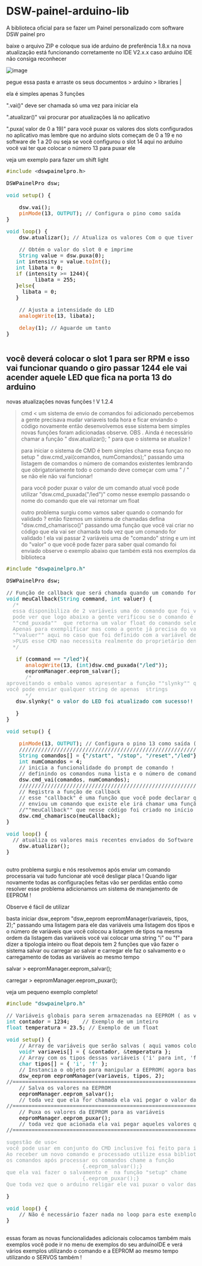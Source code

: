 # DSW-painel-arduino-lib
A biblioteca oficial para se fazer um Painel personalizado com software DSW painel pro

baixe o arquivo ZIP e coloque sua ide arduino de preferência 1.8.x na nova atualização está funcionando corretamente no IDE V2.x.x
caso arduino IDE não consiga reconhecer

![image](https://github.com/user-attachments/assets/97f435ac-160c-4b6a-a895-68f197ff94ef)

pegue essa pasta e arraste os seus documentos > arduino > libraries | 

ela é simples apenas 3  funções

".vai()" deve ser chamada só uma vez para iniciar ela

".atualizar()" vai procurar por atualizações lá no aplicativo

".puxa( valor de 0 a 19)" para você puxar os valores dos slots configurados no aplicativo mas lembre que no arduino slots começam de 0 a 19 e no software de 1 a 20 
ou seja se você configurou o slot 14 aqui no arduíno você vai ter que colocar o número 13 para puxar ele


veja um exemplo para fazer um shift light

<pre>
<font color="#5e6d03">#include</font> <font color="#434f54">&lt;</font><font color="#000000">dswpainelpro</font><font color="#434f54">.</font><font color="#000000">h</font><font color="#434f54">&gt;</font>

<font color="#000000">DSWPainelPro</font> <font color="#000000">dsw</font><font color="#000000">;</font>

<font color="#00979c">void</font> <font color="#5e6d03">setup</font><font color="#000000">(</font><font color="#000000">)</font> <font color="#000000">{</font>

 &nbsp;&nbsp;&nbsp;<font color="#000000">dsw</font><font color="#434f54">.</font><font color="#000000">vai</font><font color="#000000">(</font><font color="#000000">)</font><font color="#000000">;</font>
 &nbsp;&nbsp;&nbsp;<font color="#d35400">pinMode</font><font color="#000000">(</font><font color="#000000">13</font><font color="#434f54">,</font> <font color="#00979c">OUTPUT</font><font color="#000000">)</font><font color="#000000">;</font> <font color="#434f54">&#47;&#47; Configura o pino como saída</font>
<font color="#000000">}</font>

<font color="#00979c">void</font> <font color="#5e6d03">loop</font><font color="#000000">(</font><font color="#000000">)</font> <font color="#000000">{</font>
 &nbsp;&nbsp;&nbsp;<font color="#000000">dsw</font><font color="#434f54">.</font><font color="#000000">atualizar</font><font color="#000000">(</font><font color="#000000">)</font><font color="#000000">;</font> <font color="#434f54">&#47;&#47; Atualiza os valores Com o que tiver disponível </font>
 &nbsp;&nbsp;&nbsp;
 &nbsp;&nbsp;&nbsp;<font color="#434f54">&#47;&#47; Obtém o valor do slot 0 e imprime</font>
 &nbsp;&nbsp;&nbsp;<font color="#00979c">String</font> <font color="#000000">value</font> <font color="#434f54">=</font> <font color="#000000">dsw</font><font color="#434f54">.</font><font color="#000000">puxa</font><font color="#000000">(</font><font color="#000000">0</font><font color="#000000">)</font><font color="#000000">;</font>
 &nbsp;&nbsp;<font color="#00979c">int</font> <font color="#000000">intensity</font> <font color="#434f54">=</font> <font color="#000000">value</font><font color="#434f54">.</font><font color="#d35400">toInt</font><font color="#000000">(</font><font color="#000000">)</font><font color="#000000">;</font>
 &nbsp;&nbsp;<font color="#00979c">int</font> <font color="#000000">libata</font> <font color="#434f54">=</font> <font color="#000000">0</font><font color="#000000">;</font>
 &nbsp;&nbsp;<font color="#5e6d03">if</font> <font color="#000000">(</font><font color="#000000">intensity</font> <font color="#434f54">&gt;=</font> <font color="#000000">1244</font><font color="#000000">)</font><font color="#000000">{</font>
 &nbsp;&nbsp;&nbsp;&nbsp;&nbsp;&nbsp;&nbsp;&nbsp;<font color="#000000">libata</font> <font color="#434f54">=</font> <font color="#000000">255</font><font color="#000000">;</font>
 &nbsp;&nbsp;<font color="#000000">}</font><font color="#5e6d03">else</font><font color="#000000">{</font>
 &nbsp;&nbsp;&nbsp;&nbsp;<font color="#000000">libata</font> <font color="#434f54">=</font> <font color="#000000">0</font><font color="#000000">;</font>
 &nbsp;&nbsp;<font color="#000000">}</font>
 &nbsp;&nbsp;&nbsp;
 &nbsp;&nbsp;&nbsp;<font color="#434f54">&#47;&#47; Ajusta a intensidade do LED</font>
 &nbsp;&nbsp;&nbsp;<font color="#d35400">analogWrite</font><font color="#000000">(</font><font color="#000000">13</font><font color="#434f54">,</font> <font color="#000000">libata</font><font color="#000000">)</font><font color="#000000">;</font>

 &nbsp;&nbsp;&nbsp;<font color="#d35400">delay</font><font color="#000000">(</font><font color="#000000">1</font><font color="#000000">)</font><font color="#000000">;</font> <font color="#434f54">&#47;&#47; Aguarde um tanto </font>
<font color="#000000">}</font>

</pre>

você deverá colocar o  slot 1 para ser RPM e isso vai funcionar quando o giro passar 1244 ele vai acender aquele LED que fica na porta 13 do arduino 
-------------------------------------------------------------------------------------------------------------------------------------------------------------------------------------------
novas atualizações novas funções ! V 1.2.4 
> cmd < um sistema de envio de comandos foi adicionado percebemos a gente precisava mudar variaveis toda hora e ficar enviando o código novamente então desenvolvemos esse sistema bem simples
 novas funções foram adicionadas observe.
> OBS . Ainda é necessário chamar a função " dsw.atualizar(); " para que o sistema se atualize !
> 
> para iniciar o sistema de CMD é bem simples chame essa funçao no setup "   dsw.cmd_vai(comandos, numComandos);" passando uma listagem de comandos o número de comandos existentes lembrando que obrigatoriamente todo o comando deve começar com uma " / " se não ele não vai funcionar!
> 
> para você poder puxar o valor de um comando atual você pode utilizar "dsw.cmd_puxada("/led")" como nesse exemplo passando o nome do comando que ele vai retornar um float
> 
> outro problema surgiu como vamos saber quando o comando for validado ? então fizemos um sistema de chamadas defina "dsw.cmd_chamarisco()"  passando uma função que você vai criar no código que ela vai ser chamada toda vez que um comando for validado !
ela vai passar 2 variáveis uma de "comando" string e um int do "valor" o que você pode fazer para saber qual comando foi enviado observe o exemplo abaixo que também está nos exemplos da biblioteca
<pre>
<font color="#5e6d03">#include</font> <font color="#005c5f">&#34;dswpainelpro.h&#34;</font>

<font color="#000000">DSWPainelPro</font> <font color="#000000">dsw</font><font color="#000000">;</font>

<font color="#434f54">&#47;&#47; Função de callback que será chamada quando um comando for recebido</font>
<font color="#00979c">void</font> <font color="#000000">meuCallback</font><font color="#000000">(</font><font color="#00979c">String</font> <font color="#000000">command</font><font color="#434f54">,</font> <font color="#00979c">int</font> <font color="#000000">valuer</font><font color="#000000">)</font> <font color="#000000">{</font>
 &nbsp;<font color="#95a5a6">&#47;*</font>
<font color="#95a5a6"> &nbsp;essa disponibiliza de 2 variáveis uma do comando que foi validado e um valor inteiro do valor</font>
<font color="#95a5a6"> &nbsp;pode ver que logo abaixo a gente verificou se o comando é &#34;&#47;led&#34; e depois foi dado outro exemplo de como usar o comando</font>
<font color="#95a5a6"> &nbsp;&#34;&#34;cmd_puxada&#34;&#34; &nbsp;que retorna um valor float do comando selecionado dentro dele por uma string </font>
<font color="#95a5a6"> &nbsp;Apenas para exemplificar mas como a gente já precisa do valor como inteiro a gente podia apenas usar</font>
<font color="#95a5a6"> &nbsp;&#34;&#34;valuer&#34;&#34; aqui no caso que foi definido com a variável de retorno de valor do callback</font>
<font color="#95a5a6"> &nbsp;&gt;PLUS esse CMD nao necessita realmente do proprietário dentro do aplicativo o do próprio Arduino IDE ele já funcionará</font>
<font color="#95a5a6"> &nbsp;*&#47;</font>

 &nbsp;&nbsp;<font color="#5e6d03">if</font> <font color="#000000">(</font><font color="#000000">command</font> <font color="#434f54">==</font> <font color="#005c5f">&#34;&#47;led&#34;</font><font color="#000000">)</font><font color="#000000">{</font>
 &nbsp;&nbsp;&nbsp;&nbsp;&nbsp;<font color="#d35400">analogWrite</font><font color="#000000">(</font><font color="#000000">13</font><font color="#434f54">,</font> <font color="#000000">(</font><font color="#00979c">int</font><font color="#000000">)</font><font color="#000000">dsw</font><font color="#434f54">.</font><font color="#000000">cmd_puxada</font><font color="#000000">(</font><font color="#005c5f">&#34;&#47;led&#34;</font><font color="#000000">)</font><font color="#000000">)</font><font color="#000000">;</font>
 &nbsp;&nbsp;&nbsp;&nbsp;&nbsp;<font color="#000000">eepromManager</font><font color="#434f54">.</font><font color="#000000">eeprom_salvar</font><font color="#000000">(</font><font color="#000000">)</font><font color="#000000">;</font>
 &nbsp;&nbsp;&nbsp;&nbsp;&nbsp;<font color="#95a5a6">&#47;*</font>
<font color="#95a5a6">aproveitando o embalo vamos apresentar a função &#34;&#34;slynky&#34;&#34; que serve para você fazer um retorno personalizado para o prompt de comando</font>
<font color="#95a5a6">você pode enviar qualquer string de apenas &nbsp;strings</font>
<font color="#95a5a6"> &nbsp;&nbsp;&nbsp;&nbsp;&nbsp;*&#47;</font>
 &nbsp;&nbsp;<font color="#000000">dsw</font><font color="#434f54">.</font><font color="#000000">slynky</font><font color="#000000">(</font><font color="#005c5f">&#34; o valor do LED foi atualizado com sucesso!! &gt; exemplo de uso da função slynky !!&lt;&#34;</font><font color="#000000">)</font><font color="#000000">;</font>
 &nbsp;&nbsp;
 &nbsp;&nbsp;<font color="#000000">}</font>
<font color="#000000">}</font>

<font color="#00979c">void</font> <font color="#5e6d03">setup</font><font color="#000000">(</font><font color="#000000">)</font> <font color="#000000">{</font>
 &nbsp;&nbsp;
 &nbsp;&nbsp;&nbsp;<font color="#d35400">pinMode</font><font color="#000000">(</font><font color="#000000">13</font><font color="#434f54">,</font> <font color="#00979c">OUTPUT</font><font color="#000000">)</font><font color="#000000">;</font> <font color="#434f54">&#47;&#47; Configura o pino 13 como saída (Esse pino Além de ser o pino digital 13 também é conectado a um LED que tem a letra &#34;L&#34; na placa )</font>
 &nbsp;&nbsp;&nbsp;<font color="#434f54">&#47;&#47;&#47;&#47;&#47;&#47;&#47;&#47;&#47;&#47;&#47;&#47;&#47;&#47;&#47;&#47;&#47;&#47;&#47;&#47;&#47;&#47;&#47;&#47;&#47;&#47;&#47;&#47;&#47;&#47;&#47;&#47;&#47;&#47;&#47;&#47;&#47;&#47;&#47;&#47;&#47;&#47;&#47;&#47;&#47;&#47;&#47;&#47;&#47;&#47;&#47;&#47;&#47;&#47;&#47;&#47;&#47;&#47;&#47;&#47;&#47;&#47;&#47;&#47;&#47;&#47;&#47;&#47;&#47;&#47;&#47;&#47;&#47;&#47;&#47;&#47;&#47;&#47;&#47;&#47;&#47;&#47;&#47;&#47;&#47;&#47;&#47;&#47;&#47;&#47;&#47;&#47;&#47;&#47;&#47;&#47;&#47;&#47;&#47;&#47;&#47;&#47;&#47;&#47;&#47;&#47;&#47;&#47;&#47;&#47;&#47;</font>
 &nbsp;&nbsp;&nbsp;<font color="#00979c">String</font> <font color="#000000">comandos</font><font color="#000000">[</font><font color="#000000">]</font> <font color="#434f54">=</font> <font color="#000000">{</font><font color="#005c5f">&#34;&#47;start&#34;</font><font color="#434f54">,</font> <font color="#005c5f">&#34;&#47;stop&#34;</font><font color="#434f54">,</font> <font color="#005c5f">&#34;&#47;reset&#34;</font><font color="#434f54">,</font><font color="#005c5f">&#34;&#47;led&#34;</font><font color="#000000">}</font><font color="#000000">;</font>
 &nbsp;&nbsp;&nbsp;<font color="#00979c">int</font> <font color="#000000">numComandos</font> <font color="#434f54">=</font> <font color="#000000">4</font><font color="#000000">;</font>
 &nbsp;&nbsp;&nbsp;<font color="#434f54">&#47;&#47; inicia a funcionalidade do prompt de comando !</font>
 &nbsp;&nbsp;&nbsp;<font color="#434f54">&#47;&#47; definindo os comandos numa lista e o número de comandos</font>
 &nbsp;&nbsp;&nbsp;<font color="#000000">dsw</font><font color="#434f54">.</font><font color="#000000">cmd_vai</font><font color="#000000">(</font><font color="#000000">comandos</font><font color="#434f54">,</font> <font color="#000000">numComandos</font><font color="#000000">)</font><font color="#000000">;</font>
 &nbsp;&nbsp;&nbsp;<font color="#434f54">&#47;&#47;&#47;&#47;&#47;&#47;&#47;&#47;&#47;&#47;&#47;&#47;&#47;&#47;&#47;&#47;&#47;&#47;&#47;&#47;&#47;&#47;&#47;&#47;&#47;&#47;&#47;&#47;&#47;&#47;&#47;&#47;&#47;&#47;&#47;&#47;&#47;&#47;&#47;&#47;&#47;&#47;&#47;&#47;&#47;&#47;&#47;&#47;&#47;&#47;&#47;&#47;&#47;&#47;&#47;&#47;&#47;&#47;&#47;&#47;&#47;&#47;&#47;&#47;&#47;&#47;&#47;&#47;&#47;&#47;&#47;&#47;&#47;&#47;&#47;&#47;&#47;&#47;&#47;&#47;&#47;&#47;&#47;&#47;&#47;&#47;&#47;&#47;&#47;&#47;&#47;&#47;&#47;&#47;&#47;&#47;&#47;&#47;&#47;&#47;&#47;&#47;&#47;&#47;&#47;&#47;&#47;&#47;&#47;&#47;&#47;</font>
 &nbsp;&nbsp;&nbsp;<font color="#434f54">&#47;&#47; Registra a função de callback</font>
 &nbsp;&nbsp;&nbsp;<font color="#434f54">&#47;&#47; esse &#34;callback&#34; é uma função que você pode declarar que quando um comando for validado ou seja o software</font>
 &nbsp;&nbsp;&nbsp;<font color="#434f54">&#47;&#47; enviou um comando que existe ele irá chamar uma função se você quiser claro você pode ver abaixo que foi definido uma função</font>
 &nbsp;&nbsp;&nbsp;<font color="#434f54">&#47;&#47;&#34;&#34;meuCallback&#34;&#34; que nesse código foi criado no início</font>
 &nbsp;&nbsp;&nbsp;<font color="#000000">dsw</font><font color="#434f54">.</font><font color="#000000">cmd_chamarisco</font><font color="#000000">(</font><font color="#000000">meuCallback</font><font color="#000000">)</font><font color="#000000">;</font>
<font color="#000000">}</font>

<font color="#00979c">void</font> <font color="#5e6d03">loop</font><font color="#000000">(</font><font color="#000000">)</font> <font color="#000000">{</font>
 &nbsp;<font color="#434f54">&#47;&#47; atualiza os valores mais recentes enviados do Software</font>
 &nbsp;&nbsp;&nbsp;<font color="#000000">dsw</font><font color="#434f54">.</font><font color="#000000">atualizar</font><font color="#000000">(</font><font color="#000000">)</font><font color="#000000">;</font>
<font color="#000000">}</font>

</pre>
outro problema surgiu e nós resolvemos após enviar um comando  processaria vai tudo funcionar até você desligar placa ! Quando ligar novamente todas as configurações feitas vão ser perdidas então como resolver esse problema adicionamos um sistema de manejamento de EEPROM !

Observe é fácil de utilizar

basta iniciar dsw_eeprom "dsw_eeprom eepromManager(variaveis, tipos, 2);" passando uma listagem para ele das variáveis uma listagem dos tipos e o número de variáveis que você colocou
a listagem de tipos na mesma ordem da listagem das variáveis você vai colocar uma string "i" ou "f" para dizer a tipologia inteiro ou float
depois tem 2 funções que vão fazer o sistema salvar ou carregar ao salvar e carregar ele faz o salvamento e o carregamento de todas as variáveis ao mesmo tempo

salvar   > eepromManager.eeprom_salvar();

carregar > eepromManager.eeprom_puxar();

veja um pequeno exemplo completo!
<pre>
<font color="#5e6d03">#include</font> <font color="#005c5f">&#34;dswpainelpro.h&#34;</font>

<font color="#434f54">&#47;&#47; Variáveis globais para serem armazenadas na EEPROM ( as variáveis que vamos utilizar no nosso exemplo )</font>
<font color="#00979c">int</font> <font color="#000000">contador</font> <font color="#434f54">=</font> <font color="#000000">1234</font><font color="#000000">;</font> &nbsp;&nbsp;&nbsp;<font color="#434f54">&#47;&#47; Exemplo de um inteiro</font>
<font color="#00979c">float</font> <font color="#000000">temperatura</font> <font color="#434f54">=</font> <font color="#000000">23.5</font><font color="#000000">;</font> <font color="#434f54">&#47;&#47; Exemplo de um float</font>

<font color="#00979c">void</font> <font color="#5e6d03">setup</font><font color="#000000">(</font><font color="#000000">)</font> <font color="#000000">{</font>
 &nbsp;&nbsp;&nbsp;<font color="#434f54">&#47;&#47; Array de variáveis que serão salvas ( aqui vamos colocar o nome das variáveis que nós vamos querer trabalhar)</font>
 &nbsp;&nbsp;&nbsp;<font color="#00979c">void</font><font color="#434f54">*</font> <font color="#000000">variaveis</font><font color="#000000">[</font><font color="#000000">]</font> <font color="#434f54">=</font> <font color="#000000">{</font> <font color="#434f54">&amp;</font><font color="#000000">contador</font><font color="#434f54">,</font> <font color="#434f54">&amp;</font><font color="#000000">temperatura</font> <font color="#000000">}</font><font color="#000000">;</font>
 &nbsp;&nbsp;&nbsp;<font color="#434f54">&#47;&#47; Array com os tipos dessas variáveis (&#39;i&#39; para int, &#39;f&#39; para float) | ( faça com respectividade ou seja a definição deve estar na mesma ordem que você definiu o nome das variáveis)</font>
 &nbsp;&nbsp;&nbsp;<font color="#00979c">char</font> <font color="#000000">tipos</font><font color="#000000">[</font><font color="#000000">]</font> <font color="#434f54">=</font> <font color="#000000">{</font> <font color="#00979c">&#39;i&#39;</font><font color="#434f54">,</font> <font color="#00979c">&#39;f&#39;</font> <font color="#000000">}</font><font color="#000000">;</font>
 &nbsp;&nbsp;&nbsp;<font color="#434f54">&#47;&#47; Instancia o objeto para manipular a EEPROM( agora basta chamar a biblioteca com os dados que nós temos definindo nessa ordem a lista de variáveis lista de tipos e também coloque o valor da quantidade de variáveis que você definiu como pode observar nós temos 2 um número 2 foi colocado)</font>
 &nbsp;&nbsp;&nbsp;<font color="#000000">dsw_eeprom</font> <font color="#000000">eepromManager</font><font color="#000000">(</font><font color="#000000">variaveis</font><font color="#434f54">,</font> <font color="#000000">tipos</font><font color="#434f54">,</font> <font color="#000000">2</font><font color="#000000">)</font><font color="#000000">;</font>
<font color="#434f54">&#47;&#47;=========================================================================================================================================</font>
 &nbsp;&nbsp;&nbsp;<font color="#434f54">&#47;&#47; Salva os valores na EEPROM</font>
 &nbsp;&nbsp;&nbsp;<font color="#000000">eepromManager</font><font color="#434f54">.</font><font color="#000000">eeprom_salvar</font><font color="#000000">(</font><font color="#000000">)</font><font color="#000000">;</font>
 &nbsp;&nbsp;&nbsp;<font color="#434f54">&#47;&#47; toda vez que ela for chamada ela vai pegar o valor das variáveis e salvar na eeprom mesmo que o Arduino for desligado os valores não são perdidos</font>
<font color="#434f54">&#47;&#47;=========================================================================================================================================</font>
 &nbsp;&nbsp;&nbsp;<font color="#434f54">&#47;&#47; Puxa os valores da EEPROM para as variáveis</font>
 &nbsp;&nbsp;&nbsp;<font color="#000000">eepromManager</font><font color="#434f54">.</font><font color="#000000">eeprom_puxar</font><font color="#000000">(</font><font color="#000000">)</font><font color="#000000">;</font>
 &nbsp;&nbsp;&nbsp;<font color="#434f54">&#47;&#47; toda vez que acionada ela vai pegar aqueles valores que estão salvo na eeprom e redefinir eles nas variáveis respectivas, aquelas que foram definidas no início do código obvio</font>
<font color="#434f54">&#47;&#47;=========================================================================================================================================</font>
 &nbsp;&nbsp;&nbsp;&nbsp;&nbsp;&nbsp;&nbsp;&nbsp;&nbsp;&nbsp;&nbsp;&nbsp;&nbsp;&nbsp;&nbsp;&nbsp;&nbsp;&nbsp;&nbsp;&nbsp;&nbsp;&nbsp;&nbsp;&nbsp;&nbsp;&nbsp;&nbsp;&nbsp;&nbsp;&nbsp;&nbsp;&nbsp;&nbsp;&nbsp;&nbsp;&nbsp;&nbsp;&nbsp;&nbsp;&nbsp;&nbsp;&nbsp;&nbsp;&nbsp;&nbsp;&nbsp;&nbsp;&nbsp;&nbsp;&nbsp;&nbsp;&nbsp;&nbsp;&nbsp;&nbsp;&nbsp;&nbsp;&nbsp;&nbsp;&nbsp;&nbsp;&nbsp;&nbsp;&nbsp;&nbsp;&nbsp;&nbsp;&nbsp;&nbsp;&nbsp;&nbsp;&nbsp;&nbsp;&nbsp;&nbsp;&nbsp;&nbsp;&nbsp;&nbsp;&nbsp;&nbsp;&nbsp;&nbsp;&nbsp;&nbsp;&nbsp;&nbsp;&nbsp;&nbsp;&nbsp;&nbsp;&nbsp;&nbsp;&nbsp;&nbsp;&nbsp;&nbsp;&nbsp;&nbsp;&nbsp;&nbsp;&nbsp;&nbsp;&nbsp;&nbsp;&nbsp;&nbsp;&nbsp;&nbsp;&nbsp;&nbsp;&nbsp;&nbsp;&nbsp;&nbsp;&nbsp;&nbsp;&nbsp;&nbsp;&nbsp;&nbsp;&nbsp;&nbsp;&nbsp;&nbsp;&nbsp;&nbsp;&nbsp;&nbsp;&nbsp;&nbsp;&nbsp;&nbsp;&nbsp;&nbsp;<font color="#95a5a6">&#47;*</font>
<font color="#95a5a6">sugestão de uso&lt;</font>
<font color="#95a5a6">você pode usar em conjunto do CMD inclusive foi feito para isso no caso !</font>
<font color="#95a5a6">Ao receber um novo comando e processado utilize essa biblioteca para salvar</font>
<font color="#95a5a6">os comandos após processar os comandos chame a função</font>
<font color="#95a5a6"> &nbsp;&nbsp;&nbsp;&nbsp;&nbsp;&nbsp;&nbsp;&nbsp;&nbsp;&nbsp;&nbsp;&nbsp;&nbsp;&nbsp;&nbsp;&nbsp;&nbsp;&nbsp;&nbsp;&nbsp;&nbsp;&nbsp;&nbsp;{.eeprom_salvar();}</font>
<font color="#95a5a6">que ela vai fazer o salvamento e &nbsp;na função &#34;setup&#34; chame</font>
<font color="#95a5a6"> &nbsp;&nbsp;&nbsp;&nbsp;&nbsp;&nbsp;&nbsp;&nbsp;&nbsp;&nbsp;&nbsp;&nbsp;&nbsp;&nbsp;&nbsp;&nbsp;&nbsp;&nbsp;&nbsp;&nbsp;&nbsp;&nbsp;&nbsp;{.eeprom_puxar();}</font>
<font color="#95a5a6">Que toda vez que o arduino religar ele vai puxar o valor das variáveis na última salvação!</font>
<font color="#95a5a6"> &nbsp;&nbsp;&nbsp;&nbsp;&nbsp;&nbsp;&nbsp;&nbsp;&nbsp;&nbsp;&nbsp;&nbsp;&nbsp;&nbsp;&nbsp;&nbsp;&nbsp;&nbsp;&nbsp;&nbsp;&nbsp;&nbsp;&nbsp;&nbsp;&nbsp;&nbsp;&nbsp;&nbsp;&nbsp;&nbsp;&nbsp;&nbsp;&nbsp;&nbsp;&nbsp;&nbsp;&nbsp;&nbsp;&nbsp;&nbsp;&nbsp;&nbsp;&nbsp;&nbsp;&nbsp;&nbsp;&nbsp;&nbsp;&nbsp;&nbsp;&nbsp;&nbsp;&nbsp;&nbsp;&nbsp;&nbsp;&nbsp;&nbsp;&nbsp;&nbsp;&nbsp;&nbsp;&nbsp;&nbsp;&nbsp;&nbsp;&nbsp;&nbsp;&nbsp;&nbsp;&nbsp;&nbsp;&nbsp;&nbsp;&nbsp;&nbsp;&nbsp;&nbsp;&nbsp;&nbsp;&nbsp;&nbsp;&nbsp;&nbsp;&nbsp;&nbsp;&nbsp;&nbsp;&nbsp;&nbsp;&nbsp;&nbsp;&nbsp;&nbsp;&nbsp;&nbsp;&nbsp;&nbsp;&nbsp;&nbsp;&nbsp;&nbsp;&nbsp;&nbsp;&nbsp;&nbsp;&nbsp;&nbsp;&nbsp;&nbsp;&nbsp;&nbsp;&nbsp;&nbsp;&nbsp;&nbsp;&nbsp;&nbsp;&nbsp;&nbsp;&nbsp;&nbsp;&nbsp;&nbsp;&nbsp;&nbsp;&nbsp;&nbsp;&nbsp;&nbsp;&nbsp;&nbsp;&nbsp;&nbsp;&nbsp;*&#47;</font>
<font color="#000000">}</font>

<font color="#00979c">void</font> <font color="#5e6d03">loop</font><font color="#000000">(</font><font color="#000000">)</font> <font color="#000000">{</font>
 &nbsp;&nbsp;&nbsp;<font color="#434f54">&#47;&#47; Não é necessário fazer nada no loop para este exemplo</font>
<font color="#000000">}</font>

</pre>

essas foram as novas funcionalidades adicionais colocamos também mais exemplos você pode ir no menu de exemplos do seu arduínoIDE e verá vários exemplos utilizando o comando e a EEPROM ao mesmo tempo
utilizando o SERVOS também ! 

